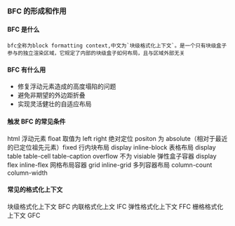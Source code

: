 ### BFC 的形成和作用

#### BFC 是什么

    bfc全称为block formatting context,中文为`块级格式化上下文`。是一个只有块级盒子参与的独立渲染区域，它规定了内部的块级盒子如何布局，且与区域外部无关

#### BFC 有什么用

- 修复浮动元素造成的高度塌陷的问题
- 避免非期望的外边距折叠
- 实现灵活健壮的自适应布局

#### 触发 BFC 的常见条件

html
浮动元素 float 取值为 left right
绝对定位 positon 为 absolute（相对于最近的已定位祖先元素）fixed
行内块布局 display inline-block
表格布局 display table table-cell table-caption
overflow 不为 visiable
弹性盒子容器 display flex inline-flex
网格布局容器 grid inline-grid
多列容器布局 column-count column-width

#### 常见的格式化上下文

块级格式化上下文 BFC
内联格式化上文 IFC
弹性格式化上下文 FFC
栅格格式化上下文 GFC
